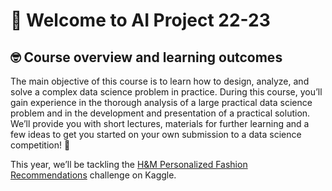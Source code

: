 # 👋 Welcome to AI Project 22-23

## **🤓 Course overview and learning outcomes**

The main objective of this course is to learn how to design, analyze, and solve a complex data science problem in practice. During this course, you’ll gain experience in the thorough analysis of a large practical data science problem and in the development and presentation of a practical solution. We’ll provide you with short lectures, materials for further learning and a few ideas to get you started on your own submission to a data science competition! 🚀

This year, we’ll be tackling the [H&M Personalized Fashion Recommendations](https://www.kaggle.com/competitions/h-and-m-personalized-fashion-recommendations/data) challenge on Kaggle.
